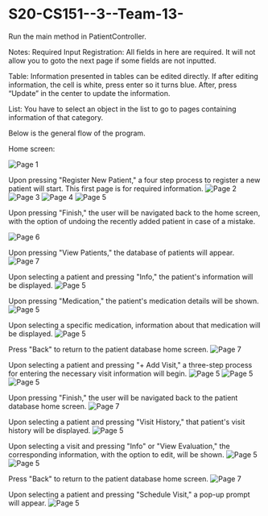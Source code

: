 # S20-CS151--3--Team-13-
Run the main method in PatientController. 

Notes:
Required Input Registration: All fields in here are required. It will not allow you to goto the next page if some fields are not inputted.  

Table: Information presented in tables can be edited directly. If after editing information, the cell is white, press enter so it turns blue. After, press “Update” in the center to update the information. 

List: You have to select an object in the list to go to pages containing information of that category. 

Below is the general flow of the program.


Home screen: 

![Page 1](./images/p1.png)

Upon pressing "Register New Patient," a four step process to register a new patient will start. This first page is for required information.
![Page 2](./images/p2.png)
![Page 3](./images/p3.png)
![Page 4](./images/p4.png)
![Page 5](./images/p5.png)

Upon pressing "Finish," the user will be navigated back to the home screen, with the option of undoing the recently added patient in case of a mistake. 

![Page 6](./images/p6.png)

Upon pressing "View Patients," the database of patients will appear.
![Page 7](./images/p7.png)

Upon selecting a patient and pressing "Info," the patient's information will be displayed.
![Page 5](./images/p8.png)

Upon pressing "Medication," the patient's medication details will be shown.
![Page 5](./images/p9.png)

Upon selecting a specific medication, information about that medication will be displayed.
![Page 5](./images/p10.png)

Press "Back" to return to the patient database home screen.
![Page 7](./images/p7.png)

Upon selecting a patient and pressing "+ Add Visit," a three-step process for entering the necessary visit information will begin.
![Page 5](./images/p11.png)
![Page 5](./images/p12.png)
![Page 5](./images/p13.png)


Upon pressing "Finish," the user will be navigated back to the patient database home screen.
![Page 7](./images/p7.png)


Upon selecting a patient and pressing "Visit History," that patient's visit history will be displayed.
![Page 5](./images/p14.png)

Upon selecting a visit and pressing "Info" or "View Evaluation," the corresponding information, with the option to edit, will be shown.
![Page 5](./images/p15.png)
![Page 5](./images/p16.png)

Press "Back" to return to the patient database home screen.
![Page 7](./images/p7.png)

Upon selecting a patient and pressing "Schedule Visit," a pop-up prompt will appear.
![Page 5](./images/p17.png)
 


